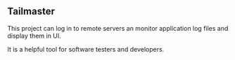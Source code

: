 ## Tailmaster

This project can log in to remote servers an monitor application log files and display them in UI. 

It is a helpful tool for software testers and developers.

